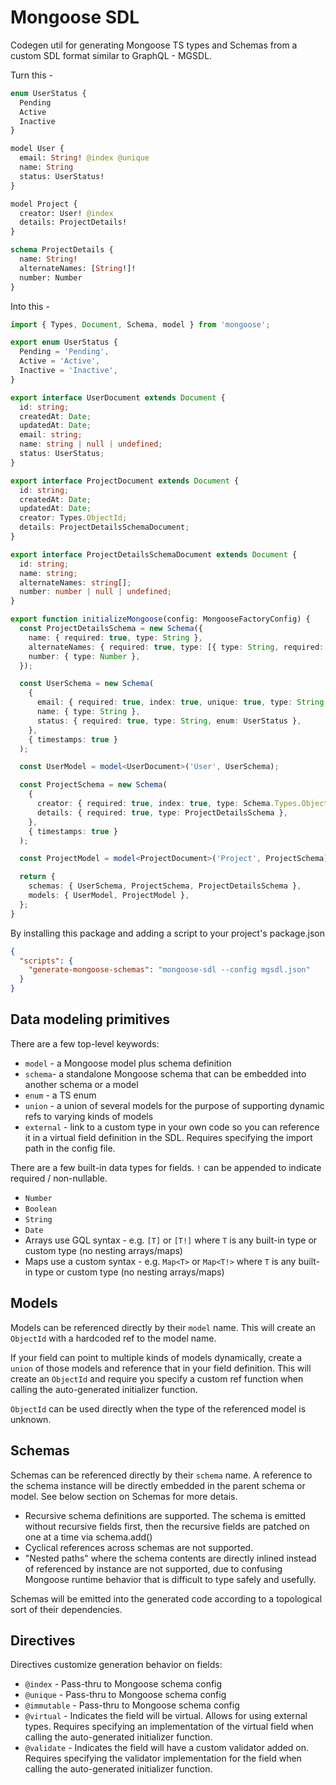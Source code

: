 # Mongoose SDL

Codegen util for generating Mongoose TS types and Schemas from a custom SDL format similar to GraphQL - MGSDL.

Turn this -

```graphql
enum UserStatus {
  Pending
  Active
  Inactive
}

model User {
  email: String! @index @unique
  name: String
  status: UserStatus!
}

model Project {
  creator: User! @index
  details: ProjectDetails!
}

schema ProjectDetails {
  name: String!
  alternateNames: [String!]!
  number: Number
}
```

Into this -

```typescript
import { Types, Document, Schema, model } from 'mongoose';

export enum UserStatus {
  Pending = 'Pending',
  Active = 'Active',
  Inactive = 'Inactive',
}

export interface UserDocument extends Document {
  id: string;
  createdAt: Date;
  updatedAt: Date;
  email: string;
  name: string | null | undefined;
  status: UserStatus;
}

export interface ProjectDocument extends Document {
  id: string;
  createdAt: Date;
  updatedAt: Date;
  creator: Types.ObjectId;
  details: ProjectDetailsSchemaDocument;
}

export interface ProjectDetailsSchemaDocument extends Document {
  id: string;
  name: string;
  alternateNames: string[];
  number: number | null | undefined;
}

export function initializeMongoose(config: MongooseFactoryConfig) {
  const ProjectDetailsSchema = new Schema({
    name: { required: true, type: String },
    alternateNames: { required: true, type: [{ type: String, required: true }] },
    number: { type: Number },
  });

  const UserSchema = new Schema(
    {
      email: { required: true, index: true, unique: true, type: String },
      name: { type: String },
      status: { required: true, type: String, enum: UserStatus },
    },
    { timestamps: true }
  );

  const UserModel = model<UserDocument>('User', UserSchema);

  const ProjectSchema = new Schema(
    {
      creator: { required: true, index: true, type: Schema.Types.ObjectId, ref: 'User' },
      details: { required: true, type: ProjectDetailsSchema },
    },
    { timestamps: true }
  );

  const ProjectModel = model<ProjectDocument>('Project', ProjectSchema);

  return {
    schemas: { UserSchema, ProjectSchema, ProjectDetailsSchema },
    models: { UserModel, ProjectModel },
  };
}
```

By installing this package and adding a script to your project's package.json

```json
{
  "scripts": {
    "generate-mongoose-schemas": "mongoose-sdl --config mgsdl.json"
  }
}
```

## Data modeling primitives

There are a few top-level keywords:

- `model` - a Mongoose model plus schema definition
- `schema`- a standalone Mongoose schema that can be embedded into another schema or a model
- `enum` - a TS enum
- `union` - a union of several models for the purpose of supporting dynamic refs to varying kinds of models
- `external` - link to a custom type in your own code so you can reference it in a virtual field definition in the SDL. Requires specifying the import path in the config file.

There are a few built-in data types for fields. `!` can be appended to indicate required / non-nullable.

- `Number`
- `Boolean`
- `String`
- `Date`
- Arrays use GQL syntax - e.g. `[T]` or `[T!]` where `T` is any built-in type or custom type (no nesting arrays/maps)
- Maps use a custom syntax - e.g. `Map<T>` or `Map<T!>` where `T` is any built-in type or custom type (no nesting arrays/maps)

## Models

Models can be referenced directly by their `model` name. This will create an `ObjectId` with a hardcoded ref to the model name.

If your field can point to multiple kinds of models dynamically, create a `union` of those models and reference that in your field definition. This will create an `ObjectId` and require you specify a custom ref function when calling the auto-generated initializer function.

`ObjectId` can be used directly when the type of the referenced model is unknown.

## Schemas

Schemas can be referenced directly by their `schema` name. A reference to the schema instance will be directly embedded in the parent schema or model. See below section on Schemas for more detais.

- Recursive schema definitions are supported. The schema is emitted without recursive fields first, then the recursive fields are patched on one at a time via schema.add()
- Cyclical references across schemas are not supported.
- "Nested paths" where the schema contents are directly inlined instead of referenced by instance are not supported, due to confusing Mongoose runtime behavior that is difficult to type safely and usefully.

Schemas will be emitted into the generated code according to a topological sort of their dependencies.

## Directives

Directives customize generation behavior on fields:

- `@index` - Pass-thru to Mongoose schema config
- `@unique` - Pass-thru to Mongoose schema config
- `@immutable` - Pass-thru to Mongoose schema config
- `@virtual` - Indicates the field will be virtual. Allows for using external types. Requires specifying an implementation of the virtual field when calling the auto-generated initializer function.
- `@validate` - Indicates the field will have a custom validator added on. Requires specifying the validator implementation for the field when calling the auto-generated initializer function.
